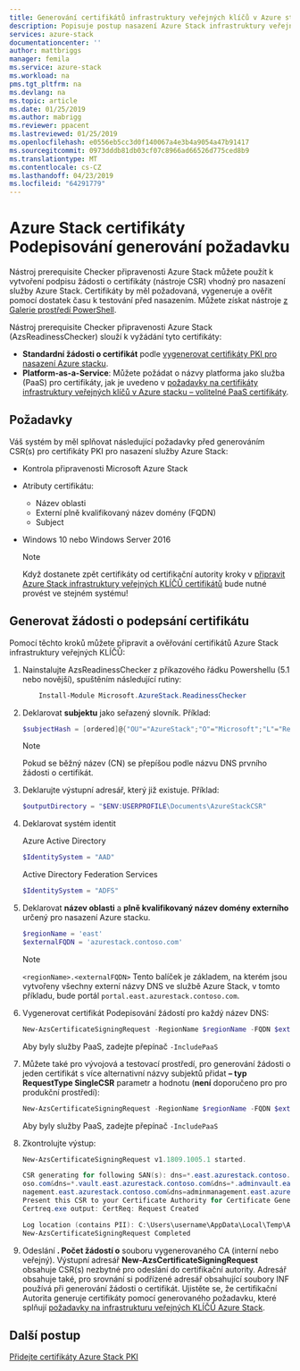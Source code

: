 ```yaml
---
title: Generování certifikátů infrastruktury veřejných klíčů v Azure stacku pro Azure Stack integrované systémy nasazení | Dokumentace Microsoftu
description: Popisuje postup nasazení Azure Stack infrastruktury veřejných KLÍČŮ certifikátu pro integrované systémy Azure Stack.
services: azure-stack
documentationcenter: ''
author: mattbriggs
manager: femila
ms.service: azure-stack
ms.workload: na
pms.tgt_pltfrm: na
ms.devlang: na
ms.topic: article
ms.date: 01/25/2019
ms.author: mabrigg
ms.reviewer: ppacent
ms.lastreviewed: 01/25/2019
ms.openlocfilehash: e0556eb5cc3d0f140067a4e3b4a9054a47b91417
ms.sourcegitcommit: 0973dddb81db03cf07c8966ad66526d775ced8b9
ms.translationtype: MT
ms.contentlocale: cs-CZ
ms.lasthandoff: 04/23/2019
ms.locfileid: "64291779"
---
```

# <a name="azure-stack-certificates-signing-request-generation"></a>Azure Stack certifikáty Podepisování generování požadavku

Nástroj prerequisite Checker připravenosti Azure Stack můžete použít k vytvoření podpisu žádosti o certifikáty (nástroje CSR) vhodný pro nasazení služby Azure Stack. Certifikáty by měl požadovaná, vygeneruje a ověřit pomocí dostatek času k testování před nasazením. Můžete získat nástroje [z Galerie prostředí PowerShell](https://aka.ms/AzsReadinessChecker).

Nástroj prerequisite Checker připravenosti Azure Stack (AzsReadinessChecker) slouží k vyžádání tyto certifikáty:

- **Standardní žádosti o certifikát** podle [vygenerovat certifikáty PKI pro nasazení Azure stacku](azure-stack-get-pki-certs.md).
- **Platform-as-a-Service**: Můžete požádat o názvy platforma jako služba (PaaS) pro certifikáty, jak je uvedeno v [požadavky na certifikáty infrastruktury veřejných klíčů v Azure stacku – volitelné PaaS certifikáty](azure-stack-pki-certs.md#optional-paas-certificates).

## <a name="prerequisites"></a>Požadavky

Váš systém by měl splňovat následující požadavky před generováním CSR(s) pro certifikáty PKI pro nasazení služby Azure Stack:

- Kontrola připravenosti Microsoft Azure Stack
- Atributy certifikátu:
  - Název oblasti
  - Externí plně kvalifikovaný název domény (FQDN)
  - Subject
- Windows 10 nebo Windows Server 2016

  > [!NOTE]  
  > Když dostanete zpět certifikáty od certifikační autority kroky v [připravit Azure Stack infrastruktury veřejných KLÍČŮ certifikátů](azure-stack-prepare-pki-certs.md) bude nutné provést ve stejném systému!

## <a name="generate-certificate-signing-requests"></a>Generovat žádosti o podepsání certifikátu

Pomocí těchto kroků můžete připravit a ověřování certifikátů Azure Stack infrastruktury veřejných KLÍČŮ:

1. Nainstalujte AzsReadinessChecker z příkazového řádku Powershellu (5.1 nebo novější), spuštěním následující rutiny:

    ```powershell  
        Install-Module Microsoft.AzureStack.ReadinessChecker
    ```

2. Deklarovat **subjektu** jako seřazený slovník. Příklad:

    ```powershell  
    $subjectHash = [ordered]@{"OU"="AzureStack";"O"="Microsoft";"L"="Redmond";"ST"="Washington";"C"="US"}
    ```

    > [!note]  
    > Pokud se běžný název (CN) se přepíšou podle názvu DNS prvního žádosti o certifikát.

3. Deklarujte výstupní adresář, který již existuje. Příklad:

    ```powershell  
    $outputDirectory = "$ENV:USERPROFILE\Documents\AzureStackCSR"
    ```

4. Deklarovat systém identit

    Azure Active Directory

    ```powershell
    $IdentitySystem = "AAD"
    ```

    Active Directory Federation Services

    ```powershell
    $IdentitySystem = "ADFS"
    ```

5. Deklarovat **název oblasti** a **plně kvalifikovaný název domény externího** určený pro nasazení Azure stacku.

    ```powershell
    $regionName = 'east'
    $externalFQDN = 'azurestack.contoso.com'
    ```

    > [!note]  
    > `<regionName>.<externalFQDN>` Tento balíček je základem, na kterém jsou vytvořeny všechny externí názvy DNS ve službě Azure Stack, v tomto příkladu, bude portál `portal.east.azurestack.contoso.com`.  

6. Vygenerovat certifikát Podepisování žádostí pro každý název DNS:

    ```powershell  
    New-AzsCertificateSigningRequest -RegionName $regionName -FQDN $externalFQDN -subject $subjectHash -OutputRequestPath $OutputDirectory -IdentitySystem $IdentitySystem
    ```

    Aby byly služby PaaS, zadejte přepínač ```-IncludePaaS```

7. Můžete také pro vývojová a testovací prostředí, pro generování žádosti o jeden certifikát s více alternativní názvy subjektů přidat **– typ RequestType SingleCSR** parametr a hodnotu (**není** doporučeno pro pro produkční prostředí):

    ```powershell  
    New-AzsCertificateSigningRequest -RegionName $regionName -FQDN $externalFQDN -subject $subjectHash -RequestType SingleCSR -OutputRequestPath $OutputDirectory -IdentitySystem $IdentitySystem
    ```

    Aby byly služby PaaS, zadejte přepínač ```-IncludePaaS```

8. Zkontrolujte výstup:

    ```powershell  
    New-AzsCertificateSigningRequest v1.1809.1005.1 started.

    CSR generating for following SAN(s): dns=*.east.azurestack.contoso.com&dns=*.blob.east.azurestack.contoso.com&dns=*.queue.east.azurestack.contoso.com&dns=*.table.east.azurestack.cont
    oso.com&dns=*.vault.east.azurestack.contoso.com&dns=*.adminvault.east.azurestack.contoso.com&dns=portal.east.azurestack.contoso.com&dns=adminportal.east.azurestack.contoso.com&dns=ma
    nagement.east.azurestack.contoso.com&dns=adminmanagement.east.azurestack.contoso.com*dn2=*.adminhosting.east.azurestack.contoso.com@dns=*.hosting.east.azurestack.contoso.com
    Present this CSR to your Certificate Authority for Certificate Generation: C:\Users\username\Documents\AzureStackCSR\wildcard_east_azurestack_contoso_com_CertRequest_20180405233530.req
    Certreq.exe output: CertReq: Request Created

    Log location (contains PII): C:\Users\username\AppData\Local\Temp\AzsReadinessChecker\AzsReadinessChecker.log
    New-AzsCertificateSigningRequest Completed
    ```

9. Odeslání **. Počet žádostí o** souboru vygenerovaného CA (interní nebo veřejný).  Výstupní adresář **New-AzsCertificateSigningRequest** obsahuje CSR(s) nezbytné pro odeslání do certifikační autority.  Adresář obsahuje také, pro srovnání si podřízené adresář obsahující soubory INF používá při generování žádosti o certifikát. Ujistěte se, že certifikační Autorita generuje certifikáty pomocí generovaného požadavku, které splňují [požadavky na infrastrukturu veřejných KLÍČŮ Azure Stack](azure-stack-pki-certs.md).

## <a name="next-steps"></a>Další postup

[Přidejte certifikáty Azure Stack PKI](azure-stack-prepare-pki-certs.md)
